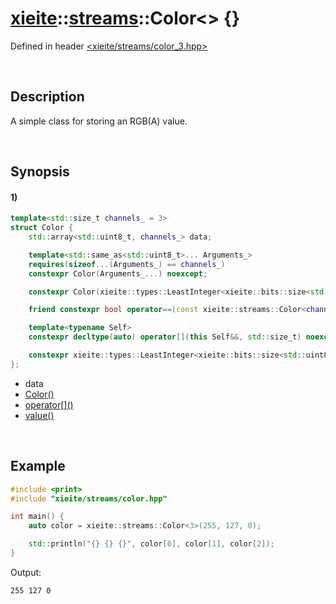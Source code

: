 # [xieite](../../xieite.md)\:\:[streams](../../streams.md)\:\:Color\<\> \{\}
Defined in header [<xieite/streams/color_3.hpp>](../../../include/xieite/streams/color_3.hpp)

&nbsp;

## Description
A simple class for storing an RGB(A) value.

&nbsp;

## Synopsis
#### 1)
```cpp
template<std::size_t channels_ = 3>
struct Color {
    std::array<std::uint8_t, channels_> data;

    template<std::same_as<std::uint8_t>... Arguments_>
    requires(sizeof...(Arguments_) == channels_)
    constexpr Color(Arguments_...) noexcept;

    constexpr Color(xieite::types::LeastInteger<xieite::bits::size<std::uint8_t> * channels_> = 0) noexcept;

    friend constexpr bool operator==(const xieite::streams::Color<channels_>&, const xieite::streams::Color<channels_>&) noexcept = default;

    template<typename Self>
    constexpr decltype(auto) operator[](this Self&&, std::size_t) noexcept;

    constexpr xieite::types::LeastInteger<xieite::bits::size<std::uint8_t> * channels_> value() const noexcept;
};
```
- data
- [Color\(\)](./structures/color/1/operators/constructor.md)
- [operator\[\]\(\)](./structures/color/1/operators/array_subscript.md)
- [value\(\)](./structures/color/1/value.md)

&nbsp;

## Example
```cpp
#include <print>
#include "xieite/streams/color.hpp"

int main() {
    auto color = xieite::streams::Color<3>(255, 127, 0);

    std::println("{} {} {}", color[0], color[1], color[2]);
}
```
Output:
```
255 127 0
```
